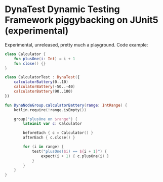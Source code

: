 # DynaTest Dynamic Testing Framework piggybacking on JUnit5 (experimental)

Experimental, unreleased, pretty much a playground. Code example:

```kotlin
class Calculator {
    fun plusOne(i: Int) = i + 1
    fun close() {}
}

class CalculatorTest : DynaTest({
    calculatorBattery(0..10)
    calculatorBattery(-50..-40)
    calculatorBattery(90..100)
})

fun DynaNodeGroup.calculatorBattery(range: IntRange) {
    kotlin.require(!range.isEmpty())

    group("plusOne on $range") {
        lateinit var c: Calculator

        beforeEach { c = Calculator() }
        afterEach { c.close() }

        for (i in range) {
            test("plusOne($i) == ${i + 1}") {
                expect(i + 1) { c.plusOne(i) }
            }
        }
    }
}
```

